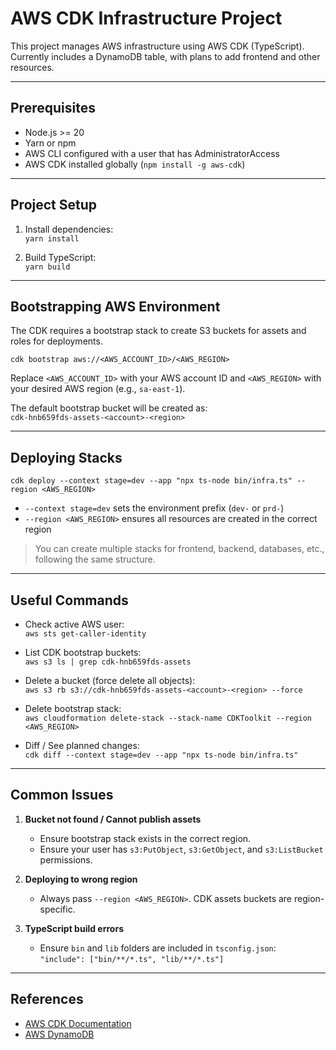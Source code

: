 # AWS CDK Infrastructure Project

This project manages AWS infrastructure using AWS CDK (TypeScript).  
Currently includes a DynamoDB table, with plans to add frontend and other resources.

---

## Prerequisites

- Node.js >= 20
- Yarn or npm
- AWS CLI configured with a user that has AdministratorAccess
- AWS CDK installed globally (`npm install -g aws-cdk`)

---

## Project Setup

1. Install dependencies:  
   `yarn install`

2. Build TypeScript:  
   `yarn build`

---

## Bootstrapping AWS Environment

The CDK requires a bootstrap stack to create S3 buckets for assets and roles for deployments.

`cdk bootstrap aws://<AWS_ACCOUNT_ID>/<AWS_REGION>`

Replace `<AWS_ACCOUNT_ID>` with your AWS account ID and `<AWS_REGION>` with your desired AWS region (e.g., `sa-east-1`).

The default bootstrap bucket will be created as:  
`cdk-hnb659fds-assets-<account>-<region>`

---

## Deploying Stacks

`cdk deploy --context stage=dev --app "npx ts-node bin/infra.ts" --region <AWS_REGION>`

- `--context stage=dev` sets the environment prefix (`dev-` or `prd-`)
- `--region <AWS_REGION>` ensures all resources are created in the correct region

> You can create multiple stacks for frontend, backend, databases, etc., following the same structure.

---

## Useful Commands

- Check active AWS user:  
  `aws sts get-caller-identity`

- List CDK bootstrap buckets:  
  `aws s3 ls | grep cdk-hnb659fds-assets`

- Delete a bucket (force delete all objects):  
  `aws s3 rb s3://cdk-hnb659fds-assets-<account>-<region> --force`

- Delete bootstrap stack:  
  `aws cloudformation delete-stack --stack-name CDKToolkit --region <AWS_REGION>`

- Diff / See planned changes:  
  `cdk diff --context stage=dev --app "npx ts-node bin/infra.ts"`

---

## Common Issues

1. **Bucket not found / Cannot publish assets**
   - Ensure bootstrap stack exists in the correct region.
   - Ensure your user has `s3:PutObject`, `s3:GetObject`, and `s3:ListBucket` permissions.

2. **Deploying to wrong region**
   - Always pass `--region <AWS_REGION>`. CDK assets buckets are region-specific.

3. **TypeScript build errors**
   - Ensure `bin` and `lib` folders are included in `tsconfig.json`:  
     `"include": ["bin/**/*.ts", "lib/**/*.ts"]`

---

## References

- [AWS CDK Documentation](https://docs.aws.amazon.com/cdk/latest/guide/home.html)
- [AWS DynamoDB](https://docs.aws.amazon.com/dynamodb/)
